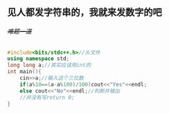 ## 见人都发字符串的，我就来发数字的吧
###### ~~难题一道~~
```cpp
#include<bits/stdc++.h>//头文件
using namespace std;
long long a;//其实应该用int的
int main(){
    cin>>a;//输入这个三位数
    if(a%10==(a-a%100)/100)cout<<"Yes"<<endl;
    else cout<<"No"<<endl;//判断并输出
    //并没有写return 0;
}
```
